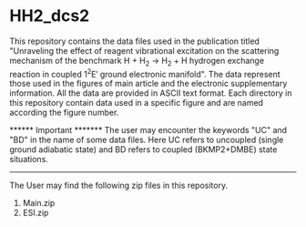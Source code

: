 # HH2_dcs2

This repository contains the data files used in the publication titled "Unraveling the effect of reagent vibrational excitation on the scattering mechanism of the benchmark H + H<sub>2</sub> → H<sub>2</sub> + H hydrogen exchange reaction in coupled 1<sup>2</sup>E′ ground electronic manifold". The data represent those used in the figures of main article and the electronic supplementary information. All the data are provided in ASCII text format. Each directory in this repository contain data used in a specific figure and are named according the figure number.

****** Important *******
The user may encounter the keywords "UC" and "BD" in the name of some data files. Here UC refers to uncoupled (single ground adiabatic state) and BD refers to coupled (BKMP2+DMBE) state situations.
*********************************

The User may find the following zip files in this repository.

1) Main.zip
2) ESI.zip
  
